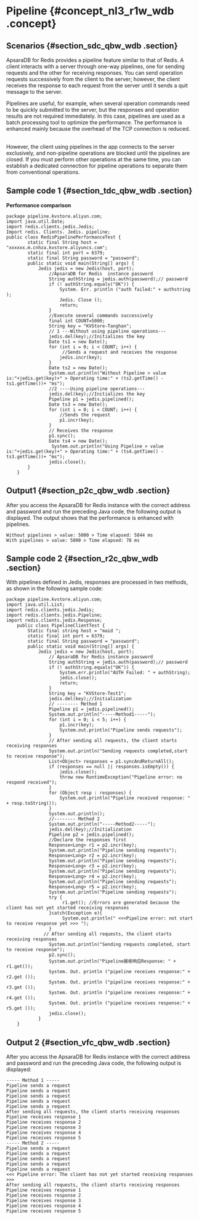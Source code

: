 # Pipeline {#concept_nl3_r1w_wdb .concept}

## Scenarios {#section_sdc_qbw_wdb .section}

ApsaraDB for Redis provides a pipeline feature similar to that of Redis. A client interacts with a server through one-way pipelines, one for sending requests and the other for receiving responses. You can send operation requests successively from the client to the server; however, the client receives the response to each request from the server until it sends a quit message to the server.      

Pipelines are useful, for example, when several operation commands need to be quickly submitted to the server, but the responses and operation results are not required immediately. In this case, pipelines are used as a batch processing tool to optimize the performance. The performance is enhanced mainly because the overhead of the TCP connection is reduced.    

However, the client using pipelines in the app connects to the server exclusively, and non-pipeline operations are blocked until the pipelines are closed. If you must perform other operations at the same time, you can establish a dedicated connection for pipeline operations to separate them from conventional operations.  

## Sample code 1 {#section_tdc_qbw_wdb .section}

**Performance comparison**

```
package pipeline.kvstore.aliyun.com;
import java.util.Date;
import redis.clients.jedis.Jedis;
Import redis. Clients. Jedis. pipeline;
public class RedisPipelinePerformanceTest {
        static final String host = "xxxxxx.m.cnhza.kvstore.aliyuncs.com";
        static final int port = 6379;
        static final String password = "password";
        public static void main(String[] args) {
            Jedis jedis = new Jedis(host, port);
                //ApsaraDB for Redis  instance password
                String authString = jedis.auth(password);// password
                if (! authString.equals("OK")) {
                    System. Err. println ("auth failed:" + authstring );
                    Jedis. Close ();
                    return;
                }
                //Execute several commands successively
                final int COUNT=5000;
                String key = "KVStore-Tanghan";
                // 1 ---Without using pipeline operations---
                jedis.del(key);//Initializes the key
                Date ts1 = new Date();
                for (int i = 0; i < COUNT; i++) {
                     //Sends a request and receives the response
                    jedis.incr(key);
                }
                Date ts2 = new Date();
                System.out.println("Without Pipeline > value is:"+jedis.get(key)+" > Operating time:" + (ts2.getTime() - ts1.getTime())+ "ms");
                //2 ----Using pipeline operations---
                jedis.del(key);//Initializes the key
                Pipeline p1 = jedis.pipelined();
                Date ts3 = new Date();
                for (int i = 0; i < COUNT; i++) {
                    //Sends the request 
                    p1.incr(key);
                }
                // Receives the response
                p1.sync();
                Date ts4 = new Date();
                 System.out.println("Using Pipeline > value is:"+jedis.get(key)+" > Operating time:" + (ts4.getTime() - ts3.getTime())+ "ms");
                jedis.close();
        }
    }
```

## Output1 {#section_p2c_qbw_wdb .section}

After you access the ApsaraDB for Redis instance with the correct address and password and run the preceding Java code, the following output is displayed. The output shows that the performance is enhanced with pipelines.  

```
Without pipelines > value: 5000 > Time elapsed: 5844 ms
With pipelines > value: 5000 > Time elapsed: 78 ms
```

## Sample code 2 {#section_r2c_qbw_wdb .section}

With pipelines defined in Jedis, responses are processed in two methods, as shown in the following sample code:

```
package pipeline.kvstore.aliyun.com;
import java.util.List;
import redis.clients.jedis.Jedis;
import redis.clients.jedis.Pipeline;
import redis.clients.jedis.Response;
    public class PipelineClientTest {
        Static final string host = "maid ";
        static final int port = 6379;
        static final String password = "password";
        public static void main(String[] args) {
            Jedis jedis = new Jedis(host, port);
                // ApsaraDB for Redis instance password
                String authString = jedis.auth(password);// password
                if (! authString.equals("OK")) {
                    System.err.println("AUTH Failed: " + authString);
                    jedis.close();
                    return;
                }
                String key = "KVStore-Test1";
                jedis.del(key);//Initialization
                // -------- Method 1
                Pipeline p1 = jedis.pipelined();
                System.out.println("-----Method1-----");
                for (int i = 0; i < 5; i++) {
                    p1.incr(key);
                    System.out.println("Pipeline sends requests");
                }
                // After sending all requests, the client starts receiving responses
                System.out.println("Sending requests completed,start to receive response");
                List<Object> responses = p1.syncAndReturnAll();
                if (responses == null || responses.isEmpty()) {
                    jedis.close();
                    throw new RuntimeException("Pipeline error: no respond received");
                }
                for (Object resp : responses) {
                    System.out.println("Pipeline received response: " + resp.toString());
                }
                System.out.println();
                //-------- Method 2
                System.out.println("-----Method2-----");
                jedis.del(key);//Initialization
                Pipeline p2 = jedis.pipelined();  
                //Declare the responses first
                Response<Long> r1 = p2.incr(key); 
                System.out.println("Pipeline sending requests");
                Response<Long> r2 = p2.incr(key);
                System.out.println("Pipeline sending requests");
                Response<Long> r3 = p2.incr(key);
                System.out.println("Pipeline sending requests");
                Response<Long> r4 = p2.incr(key);  
                System.out.println("Pipeline sending requests");
                Response<Long> r5 = p2.incr(key);
                System.out.println("Pipeline sending requests");
                try {  
                     r1.get(); //Errors are generated because the client has not yet started receiving responses
                }catch(Exception e){  
                     System.out.println(" <<<Pipeline error: not start to receive response yet >>> ");    
                }  
              // After sending all requests, the client starts receiving responses
                System.out.println("Sending requests completed, start to receive response");
                p2.sync();  
                System.out.println("Pipeline接收响应Response: " + r1.get());  
                System. Out. println ("pipeline receives response:" + r2.get ());  
                System. Out. println ("pipeline receives response:" + r3.get ());
                System. Out. println ("pipeline receives response:" + r4.get ());
                System. Out. println ("pipeline receives response:" + r5.get ());
                jedis.close();
            }
    }
```

## Output 2 {#section_vfc_qbw_wdb .section}

After you access the ApsaraDB for Redis instance with the correct address and password and run the preceding Java code, the following output is displayed:

```
----- Method 1 -----
Pipeline sends a request
Pipeline sends a request
Pipeline sends a request
Pipeline sends a request
Pipeline sends a request
After sending all requests, the client starts receiving responses
Pipeline receives response 1
Pipeline receives response 2
Pipeline receives response 3
Pipeline receives response 4
Pipeline receives response 5
----- Method 2 -----
Pipeline sends a request
Pipeline sends a request
Pipeline sends a request
Pipeline sends a request
Pipeline sends a request
<<< Pipeline error: The client has not yet started receiving responses >>>  
After sending all requests, the client starts receiving responses
Pipeline receives response 1
Pipeline receives response 2
Pipeline receives response 3
Pipeline receives response 4
Pipeline receives response 5
```

